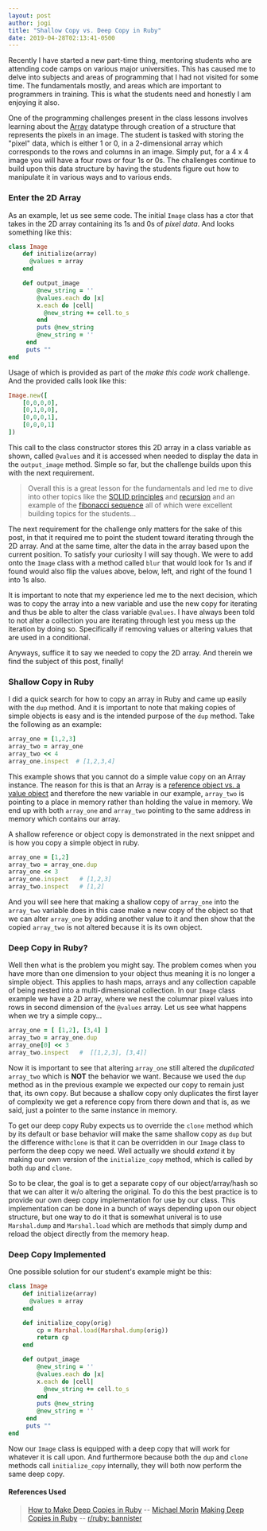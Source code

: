 ```yaml
---
layout: post
author: jogi
title: "Shallow Copy vs. Deep Copy in Ruby"
date: 2019-04-28T02:13:41-0500
---
```


Recently I have started a new part-time thing, mentoring students who are attending code camps on various major universities.
This has caused me to delve into subjects and areas of programming that I had not visited for some time.
The fundamentals mostly, and areas which are important to programmers in training. This is what the students need
and honestly I am enjoying it also.

One of the programming challenges present in the class lessons involves learning about the [Array](https://ruby-doc.org/core-2.5.3/Array.html)
datatype through creation of a structure that represents the pixels in an image. The student is tasked with
storing the "pixel" data, which is either 1 or 0, in a 2-dimensional array which corresponds to the rows and
columns in an image. Simply put, for a 4 x 4 image you will have a four rows or four 1s or 0s. The challenges
continue to build upon this data structure by having the students figure out how to manipulate it in various ways
and to various ends.

### Enter the 2D Array
As an example, let us see seme code. The initial `Image` class has a ctor that takes in the 2D array containing
its 1s and 0s of *pixel data*. And looks something like this:

```ruby
class Image
    def initialize(array)
      @values = array
    end

    def output_image
        @new_string = ''
        @values.each do |x|
        x.each do |cell|
          @new_string += cell.to_s
        end
        puts @new_string
        @new_string = ''
     end
     puts ""
end
```

Usage of which is provided as part of the *make this code work* challenge. And the provided calls look like this:

```ruby
Image.new([
    [0,0,0,0],
    [0,1,0,0],
    [0,0,0,1],
    [0,0,0,1]
])
```

This call to the class constructor stores this 2D array in a class variable as shown, called `@values` and it
is accessed when needed to display the data in the `output_image` method. Simple so far, but the challenge builds
upon this with the next requirement.

>Overall this is a great lesson for the fundamentals and led me to dive
>into other topics like the [SOLID principles](https://en.wikipedia.org/wiki/SOLID)
>and [recursion](https://en.wikipedia.org/wiki/Recursion) and an example of the
>[fibonacci sequence](https://www.wolframalpha.com/input/?i=fibonacci+sequence) all
>of which were excellent building topics for the students...

The next requirement for the challenge only matters for the sake of this post, in that it required me to point
the student toward iterating through the 2D array. And at the same time, alter the data in the array based upon
the current position. To satisfy your curiosity I will say though. We were to add onto the `Image` class with a
method called `blur` that would look for 1s and if found would also flip the values above, below, left, and right
of the found 1 into 1s also.

It is important to note that my experience led me to the next decision, which was to copy the array into a new
variable and use the new copy for iterating and thus be able to alter the class variable `@values`. I have always
been told to not alter a collection you are iterating through lest you mess up the iteration by doing so.
Specifically if removing values or altering values that are used in a conditional.

Anyways, suffice it to say we needed to copy the 2D array. And therein we find the subject of this post, finally!

### Shallow Copy in Ruby
I did a quick search for how to copy an array in Ruby and came up easily with the `dup` method. And it is important
to note that making copies of simple objects is easy and is the intended purpose of the `dup` method. Take the
following as an example:

```ruby
array_one = [1,2,3]
array_two = array_one
array_two << 4
array_one.inspect  # [1,2,3,4]
```

This example shows that you cannot do a simple value copy on an Array instance.  The reason for this is that an Array
is a [reference object vs. a value object](https://codeburst.io/explaining-value-vs-reference-in-javascript-647a975e12a0)
and therefore the new variable in our example, `array_two` is pointing to a place in memory rather than holding the
value in memory. We end up with both `array_one` and `array_two` pointing to the same address in memory which contains
our array.

A shallow reference or object copy is demonstrated in the next snippet and is how you copy a simple object in ruby.


```ruby
array_one = [1,2]
array_two = array_one.dup
array_one << 3
array_one.inspect   # [1,2,3]
array_two.inspect   # [1,2]
```

And you will see here that making a shallow copy of `array_one` into the `array_two` variable does in this case make
a new copy of the object so that we can alter `array_one` by adding another value to it and then show that the copied
`array_two` is not altered because it is its own object.

### Deep Copy in Ruby?
Well then what is the problem you might say. The problem comes when you have more than one dimension to your object
thus meaning it is no longer a simple object. This applies to hash maps, arrays and any collection capable of being
nested into a multi-dimensional collection. In our `Image` class example we have a 2D array, where we nest the columnar
pixel values into rows in second dimension of the `@values` array. Let us see what happens when we try a simple copy...


```ruby 
array_one = [ [1,2], [3,4] ]
array_two = array_one.dup
array_one[0] << 3
array_two.inspect   #  [[1,2,3], [3,4]]
```

Now it is important to see that altering `array_one` still altered the *duplicated* `array_two` which is **NOT** the
behavior we want.  Because we used the `dup` method as in the previous example we expected our copy to remain
just that, its own copy. But because a shallow copy only duplicates the first layer of complexity we get a reference
copy from there down and that is, as we said, just a pointer to the same instance in memory.

To get our deep copy Ruby expects us to override the `clone` method which by its default or base behavior will make
the same shallow copy as `dup` but the difference with`clone` is that it can be overridden in our `Image` class to
perform the deep copy we need. Well actually we should *extend* it by making our own version of the `initialize_copy`
method, which is called by both `dup` and `clone`.

So to be clear, the goal is to get a separate copy of our object/array/hash so that we can alter it w/o altering the
original. To do this the best practice is to provide our own deep copy implementation for use by our class. This
implementation can be done in a bunch of ways depending upon our object structure, but one way to do it that is
somewhat univeral is to use `Marshal.dump` and `Marshal.load` which are methods that simply dump and reload the
object directly from the memory heap.

### Deep Copy Implemented
One possible solution for our student's example might be this:

```ruby
class Image
    def initialize(array)
      @values = array
    end

    def initialize_copy(orig)
        cp = Marshal.load(Marshal.dump(orig))
        return cp
    end

    def output_image
        @new_string = ''
        @values.each do |x|
        x.each do |cell|
          @new_string += cell.to_s
        end
        puts @new_string
        @new_string = ''
     end
     puts ""
end
```

Now our `Image` class is equipped with a deep copy that will work for whatever it is call upon. And furthermore
because both the `dup` and `clone` methods call `initialize_copy` internally, they will both now perform the same
deep copy.

#### References Used
>[How to Make Deep Copies in Ruby](https://www.thoughtco.com/making-deep-copies-in-ruby-2907749) --
[Michael Morin](https://www.thoughtco.com/michael-morin-bio-2907692)
>[Making Deep Copies in Ruby](https://www.thoughtco.com/michael-morin-bio-2907692) --
[r/ruby: bannister](https://www.reddit.com/user/banister)


